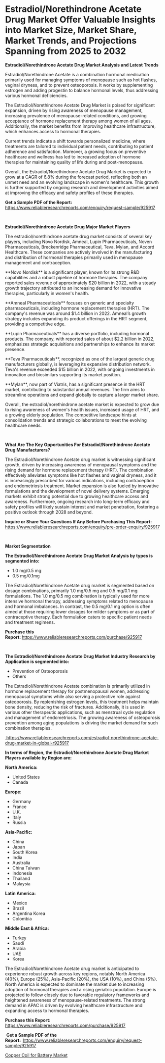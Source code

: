 <p><h1>Estradiol/Norethindrone Acetate Drug Market Offer Valuable Insights into Market Size, Market Share, Market Trends, and Projections Spanning from 2025 to 2032</h1></p><p><strong>Estradiol/Norethindrone Acetate Drug Market Analysis and Latest Trends</strong></p>
<p><p>Estradiol/Norethindrone Acetate is a combination hormonal medication primarily used for managing symptoms of menopause such as hot flashes, vaginal dryness, and to prevent osteoporosis. It works by supplementing estrogen and adding progestin to balance hormonal levels, thus addressing various hormonal deficiencies.</p><p>The Estradiol/Norethindrone Acetate Drug Market is poised for significant expansion, driven by rising awareness of menopause management, increasing prevalence of menopause-related conditions, and growing acceptance of hormone replacement therapy among women of all ages. Additionally, the market benefits from improving healthcare infrastructure, which enhances access to hormonal therapies.</p><p>Current trends indicate a shift towards personalized medicine, where treatments are tailored to individual patient needs, contributing to patient adherence and satisfaction. Moreover, a growing focus on preventive healthcare and wellness has led to increased adoption of hormone therapies for maintaining quality of life during and post-menopause.</p><p>Overall, the Estradiol/Norethindrone Acetate Drug Market is expected to grow at a CAGR of 6.8% during the forecast period, reflecting both an unmet need and an evolving landscape in women's healthcare. This growth is further supported by ongoing research and development activities aimed at improving the efficacy and safety profiles of these therapies.</p></p>
<p><strong>Get a Sample PDF of the Report:&nbsp;</strong> <a href="https://www.reliableresearchreports.com/enquiry/request-sample/925917?utm_campaign=2243&utm_medium=2&utm_source=Github&utm_content=ia&utm_term=24032025&utm_id=estradiolnorethindrone-acetate-drug">https://www.reliableresearchreports.com/enquiry/request-sample/925917</a></p>
<p>&nbsp;</p>
<p><strong>Estradiol/Norethindrone Acetate Drug Major Market Players</strong></p>
<p><p>The estradiol/norethindrone acetate drug market consists of several key players, including Novo Nordisk, Amneal, Lupin Pharmaceuticals, Noven Pharmaceuticals, Breckenridge Pharmaceutical, Teva, Mylan, and Accord Healthcare. These companies are actively involved in the manufacturing and distribution of hormonal therapies primarily used in menopause management and contraception.</p><p>**Novo Nordisk** is a significant player, known for its strong R&D capabilities and a robust pipeline of hormone therapies. The company reported sales revenue of approximately $20 billion in 2022, with a steady growth trajectory attributed to an increasing demand for innovative therapies, particularly in women's health.</p><p>**Amneal Pharmaceuticals** focuses on generic and specialty pharmaceuticals, including hormone replacement therapies (HRT). The company's revenue was around $1.4 billion in 2022. Amneal’s growth strategy includes expanding its product offerings in the HRT segment, providing a competitive edge.</p><p>**Lupin Pharmaceuticals** has a diverse portfolio, including hormonal products. The company, with reported sales of about $2.2 billion in 2022, emphasizes strategic acquisitions and partnerships to enhance its market presence.</p><p>**Teva Pharmaceuticals**, recognized as one of the largest generic drug manufacturers globally, is leveraging its expansive distribution network. Teva's revenue exceeded $15 billion in 2022, with ongoing investments in innovation and biosimilars supporting its market position.</p><p>**Mylan**, now part of Viatris, has a significant presence in the HRT market, contributing to substantial annual revenues. The firm aims to streamline operations and expand globally to capture a larger market share.</p><p>Overall, the estradiol/norethindrone acetate market is expected to grow due to rising awareness of women's health issues, increased usage of HRT, and a growing elderly population. The competitive landscape hints at consolidation trends and strategic collaborations to meet the evolving healthcare needs.</p></p>
<p>&nbsp;</p>
<p><strong>What Are The Key Opportunities For Estradiol/Norethindrone Acetate Drug Manufacturers?</strong></p>
<p><p>The Estradiol/Norethindrone Acetate drug market is witnessing significant growth, driven by increasing awareness of menopausal symptoms and the rising demand for hormone replacement therapy (HRT). The combination effectively alleviates symptoms like hot flashes and vaginal dryness, and it is increasingly prescribed for various indications, including contraception and endometriosis treatment. Market expansion is also fueled by innovative formulations and the development of novel delivery systems. Emerging markets exhibit strong potential due to growing healthcare access and awareness. Furthermore, ongoing research into long-term efficacy and safety profiles will likely sustain interest and market penetration, fostering a positive outlook through 2028 and beyond.</p></p>
<p><strong>Inquire or Share Your Questions If Any Before Purchasing This Report:</strong> <a href="https://www.reliableresearchreports.com/enquiry/pre-order-enquiry/925917?utm_campaign=2243&utm_medium=2&utm_source=Github&utm_content=ia&utm_term=24032025&utm_id=estradiolnorethindrone-acetate-drug">https://www.reliableresearchreports.com/enquiry/pre-order-enquiry/925917</a></p>
<p>&nbsp;</p>
<p><strong>Market Segmentation</strong></p>
<p><strong>The Estradiol/Norethindrone Acetate Drug Market Analysis by types is segmented into:</strong></p>
<p><ul><li>1.0 mg/0.5 mg</li><li>0.5 mg/0.1mg</li></ul></p>
<p><p>The Estradiol/Norethindrone Acetate drug market is segmented based on dosage combinations, primarily 1.0 mg/0.5 mg and 0.5 mg/0.1 mg formulations. The 1.0 mg/0.5 mg combination is typically used for more intensive hormonal therapy, addressing symptoms related to menopause and hormonal imbalances. In contrast, the 0.5 mg/0.1 mg option is often aimed at those requiring lower dosages for milder symptoms or as part of contraceptive therapy. Each formulation caters to specific patient needs and treatment regimens.</p></p>
<p><strong>Purchase this Report:&nbsp;</strong><a href="https://www.reliableresearchreports.com/purchase/925917?utm_campaign=2243&utm_medium=2&utm_source=Github&utm_content=ia&utm_term=24032025&utm_id=estradiolnorethindrone-acetate-drug">https://www.reliableresearchreports.com/purchase/925917</a></p>
<p>&nbsp;</p>
<p><strong>The Estradiol/Norethindrone Acetate Drug Market Industry Research by Application is segmented into:</strong></p>
<p><ul><li>Prevention of Osteoporosis</li><li>Others</li></ul></p>
<p><p>The Estradiol/Norethindrone Acetate combination is primarily utilized in hormone replacement therapy for postmenopausal women, addressing menopausal symptoms while also serving a protective role against osteoporosis. By replenishing estrogen levels, this treatment helps maintain bone density, reducing the risk of fractures. Additionally, it is used in various other therapeutic applications, such as menstrual cycle regulation and management of endometriosis. The growing awareness of osteoporosis prevention among aging populations is driving the market demand for such combination therapies.</p></p>
<p><a href="https://www.reliableresearchreports.com/estradiol-norethindrone-acetate-drug-market-in-global-r925917?utm_campaign=2243&utm_medium=2&utm_source=Github&utm_content=ia&utm_term=24032025&utm_id=estradiolnorethindrone-acetate-drug">&nbsp;https://www.reliableresearchreports.com/estradiol-norethindrone-acetate-drug-market-in-global-r925917</a></p>
<p><strong>In terms of Region, the Estradiol/Norethindrone Acetate Drug Market Players available by Region are:</strong></p>
<p>
    <p> <strong> North America: </strong>
        <ul>
            <li>United States</li>
            <li>Canada</li>
        </ul>
        </p> 
    <p> <strong> Europe: </strong>
        <ul>
            <li>Germany</li>
            <li>France</li>
            <li>U.K.</li>
            <li>Italy</li>
            <li>Russia</li>
        </ul>
        </p> 
    <p> <strong> Asia-Pacific: </strong>
        <ul>
            <li>China</li>
            <li>Japan</li>
            <li>South Korea</li>
            <li>India</li>
            <li>Australia</li>
            <li>China Taiwan</li>
            <li>Indonesia</li>
            <li>Thailand</li>
            <li>Malaysia</li>
        </ul>
        </p> 
    <p> <strong> Latin America: </strong>
        <ul>
            <li>Mexico</li>
            <li>Brazil</li>
            <li>Argentina Korea</li>
            <li>Colombia</li>
        </ul>
        </p> 
    <p> <strong> Middle East & Africa: </strong>
        <ul>
            <li>Turkey</li>
            <li>Saudi</li>
            <li>Arabia</li>
            <li>UAE</li>
            <li>Korea</li>
        </ul>
    </p>
    </p>
<p><p>The Estradiol/Norethindrone Acetate drug market is anticipated to experience robust growth across key regions, notably North America (40%), Europe (25%), Asia-Pacific (20%), the USA (10%), and China (5%). North America is expected to dominate the market due to increasing adoption of hormonal therapies and a rising geriatric population. Europe is projected to follow closely due to favorable regulatory frameworks and heightened awareness of menopause-related treatments. The strong demand in APAC is driven by evolving healthcare infrastructure and expanding access to hormonal therapies.</p></p>
<p><strong>Purchase this Report: </strong><a href="https://www.reliableresearchreports.com/purchase/925917?utm_campaign=2243&utm_medium=2&utm_source=Github&utm_content=ia&utm_term=24032025&utm_id=estradiolnorethindrone-acetate-drug">https://www.reliableresearchreports.com/purchase/925917</a></p>
<p>&nbsp;<strong>Get a Sample PDF of the Report:&nbsp;&nbsp;</strong><a href="https://www.reliableresearchreports.com/enquiry/request-sample/925917?utm_campaign=2243&utm_medium=2&utm_source=Github&utm_content=ia&utm_term=24032025&utm_id=estradiolnorethindrone-acetate-drug">https://www.reliableresearchreports.com/enquiry/request-sample/925917</a></p>
<p><strong></strong></p>
<p><p><a href="https://github.com/jerhoskinson197676/Market-Research-Report-List-1/blob/main/copper-coil-for-battery-market.md?utm_campaign=2243&utm_medium=2&utm_source=Github&utm_content=ia&utm_term=24032025&utm_id=estradiolnorethindrone-acetate-drug">Copper Coil for Battery Market</a></p></p>